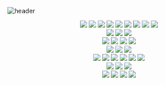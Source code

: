 ![header](https://capsule-render.vercel.app/api?type=Waving&color=auto&height=300&section=header&text=Lake%20Github&fontSize=90)


<div align="center">
	<img src="https://img.shields.io/badge/AWS-232F3E?style=flat&logo=AmazonAWS&logoColor=white" />
	<img src="https://img.shields.io/badge/AWS S3-569A31?style=flat&logo=AmazonS3&logoColor=white" />
	<img src="https://img.shields.io/badge/AWS Lambda-FF9900?style=flat&logo=awslambda&logoColor=white" />
	<img src="https://img.shields.io/badge/AWS RDS-527FFF?style=flat&logo=amazonrds&logoColor=white" />
	<img src="https://img.shields.io/badge/AWS EC2-FF9900?style=flat&logo=amazonec2&logoColor=white" />
	<img src="https://img.shields.io/badge/AWS Cloudwatch-FF4F8B?style=flat&logo=amazoncloudwatch&logoColor=white" />
	<img src="https://img.shields.io/badge/AWS EKS-FF9900?style=flat&logo=amazoneks&logoColor=white" />
	<img src="https://img.shields.io/badge/AWS SQS-FF4F8B?style=flat&logo=amazonsqs&logoColor=white" />	
	<img src="https://img.shields.io/badge/AWS ROUTE53-8C4FFF?style=flat&logo=amazonroute53&logoColor=white" />	
</div>
<div align="center">
	<img src="https://img.shields.io/badge/kubernetes-326CE5?style=flat&logo=kubernetes&logoColor=white" />
	<img src="https://img.shields.io/badge/docker-2496ED?style=flat&logo=docker&logoColor=white" />
	<img src="https://img.shields.io/badge/helm-0F1689?style=flat&logo=helm&logoColor=white" />
</div>
<div align="center">
 	<img src="https://img.shields.io/badge/elasticsearch-005571?style=flat&logo=elasticsearch&logoColor=white" />
	<img src="https://img.shields.io/badge/grafana-F46800?style=flat&logo=grafana&logoColor=white" />
	<img src="https://img.shields.io/badge/fluentbit-49BDA5?style=flat&logo=fluentbit&logoColor=white" />
	<img src="https://img.shields.io/badge/prometheus-E6522C?style=flat&logo=prometheus&logoColor=white" />
</div>

<div align="center">
 	<img src="https://img.shields.io/badge/jenkins-D24939?style=flat&logo=jenkins&logoColor=white" />
 	<img src="https://img.shields.io/badge/github action-2088FF?style=flat&logo=githubactions&logoColor=white" />
 	<img src="https://img.shields.io/badge/argo-EF7B4D?style=flat&logo=argo&logoColor=white" />
</div>
<div align="center">
  	<img src="https://img.shields.io/badge/spring-6DB33F?style=flat&logo=spring&logoColor=white" />
	<img src="https://img.shields.io/badge/springboot-6DB33F?style=flat&logo=springboot&logoColor=white" />
	<img src="https://img.shields.io/badge/javascript-F7DF1E?style=flat&logo=javascript&logoColor=white" />
	<img src="https://img.shields.io/badge/typescript-3178C6?style=flat&logo=typescript&logoColor=white" />
	<img src="https://img.shields.io/badge/vuejs-4FC08D?style=flat&logo=vuedotjs&logoColor=white" />
	<img src="https://img.shields.io/badge/react-61DAFB?style=flat&logo=react&logoColor=white" />
</div>
<div align="center">
	<img src="https://img.shields.io/badge/git-F05032?style=flat&logo=git&logoColor=white" />
	<img src="https://img.shields.io/badge/gitlab-FC6D26?style=flat&logo=gitlab&logoColor=white" />
	<img src="https://img.shields.io/badge/github-181717?style=flat&logo=github&logoColor=white" />
</div>
<div align="center">
	<img src="https://img.shields.io/badge/jira-0052CC?style=flat&logo=jira&logoColor=white" />
	<img src="https://img.shields.io/badge/confluence-172B4D?style=flat&logo=confluence&logoColor=white" />
	<img src="https://img.shields.io/badge/notion-000000?style=flat&logo=notion&logoColor=white" />
	<img src="https://img.shields.io/badge/slack-4A154B?style=flat&logo=slack&logoColor=white" />
</div>

<br>
